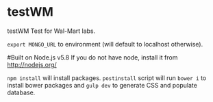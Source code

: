 # testWM

testWM Test for Wal-Mart labs.

`export MONGO_URL` to environment (will default to localhost otherwise).

#Built on Node.js v5.8
If you do not have node, install it from http://nodejs.org/

`npm install` will install packages.
`postinstall` script will run `bower i` to install bower packages and `gulp dev` to generate CSS and populate database.
